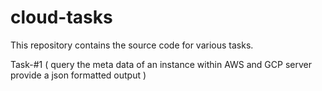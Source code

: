 # cloud-tasks
This repository contains the source code for various tasks. 

Task-#1 ( query the meta data of an instance within AWS and GCP server provide a json formatted output )

